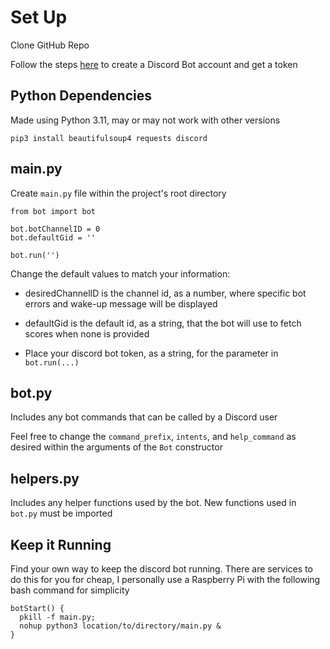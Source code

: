 # Set Up

Clone GitHub Repo

Follow the steps [here](https://www.howtogeek.com/364225/how-to-make-your-own-discord-bot/) to create a Discord Bot account and get a token

## Python Dependencies

Made using Python 3.11, may or may not work with other versions

```
pip3 install beautifulsoup4 requests discord
```

## main.py

Create `main.py` file within the project's root directory

```
from bot import bot

bot.botChannelID = 0
bot.defaultGid = ''

bot.run('')
```

Change the default values to match your information:

-   desiredChannelID is the channel id, as a number, where specific bot errors and wake-up message will be displayed

-   defaultGid is the default id, as a string, that the bot will use to fetch scores when none is provided

-   Place your discord bot token, as a string, for the parameter in `bot.run(...)`

## bot.py

Includes any bot commands that can be called by a Discord user

Feel free to change the `command_prefix`, `intents`, and `help_command` as desired within the arguments of the `Bot` constructor

## helpers.py

Includes any helper functions used by the bot. New functions used in `bot.py` must be imported

## Keep it Running

Find your own way to keep the discord bot running. There are services to do this for you for cheap, I personally use a Raspberry Pi with the following bash command for simplicity

```
botStart() {
  pkill -f main.py;
  nohup python3 location/to/directory/main.py &
}
```
